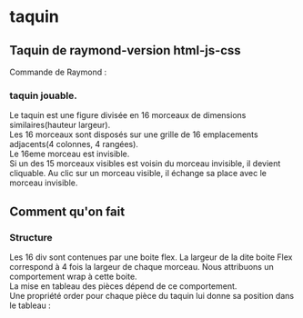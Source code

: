 # taquin


## Taquin de raymond-version html-js-css


Commande de Raymond :

### taquin jouable.

Le taquin est une figure divisée en 16 morceaux de dimensions similaires(hauteur largeur).  
Les 16 morceaux sont disposés sur une grille de 16 emplacements adjacents(4 colonnes, 4 rangées).  
Le 16eme morceau est invisible.  
Si un des 15 morceaux visibles est voisin du morceau invisible, il devient cliquable. Au clic sur un morceau visible, il échange sa place avec le morceau invisible.  

## Comment qu'on fait

### Structure  

Les 16 div sont contenues par une boite flex. La largeur de la dite boite Flex correspond à 4 fois la largeur de chaque morceau. 
Nous attribuons un comportement wrap à cette boite.  
La mise en tableau des pièces dépend de ce comportement.  
Une propriété order pour chaque pièce du taquin lui donne sa position dans le tableau :  



